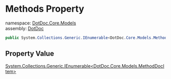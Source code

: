 ﻿# Methods Property

namespace: [DotDoc\.Core\.Models](../../DotDoc.Core.Models.md)<br />
assembly: [DotDoc](../../../DotDoc.md)



```csharp
public System.Collections.Generic.IEnumerable<DotDoc.Core.Models.MethodDocItem> Methods { get; };
```

## Property Value

[System\.Collections\.Generic\.IEnumerable\<DotDoc\.Core\.Models\.MethodDocItem\>](https://docs.microsoft.com/dotnet/api/System.Collections.Generic.IEnumerable-1)

